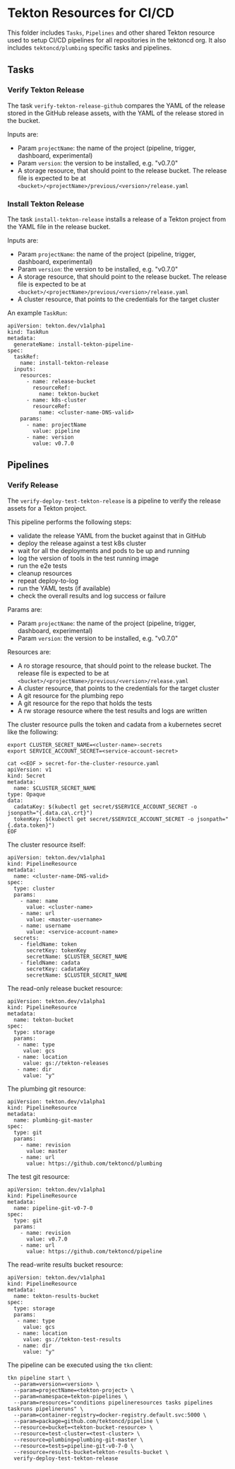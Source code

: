 # Tekton Resources for CI/CD

This folder includes `Tasks`, `Pipelines` and other shared Tekton
resource used to setup CI/CD pipelines for all repositories in the
tektoncd org. It also includes `tektoncd/plumbing` specific tasks
and pipelines.

## Tasks

### Verify Tekton Release

The task `verify-tekton-release-github` compares the YAML of the release
stored in the GitHub release assets, with the YAML of the release stored in the bucket.

Inputs are:
- Param `projectName`: the name of the project (pipeline, trigger,
dashboard, experimental)
- Param `version`: the version to be installed, e.g. "v0.7.0"
- A storage resource, that should point to the release bucket. The release file
is expected to be at `<bucket>/<projectName>/previous/<version>/release.yaml`

### Install Tekton Release

The task `install-tekton-release` installs a release of a Tekton project from the YAML file in the
release bucket.

Inputs are:
- Param `projectName`: the name of the project (pipeline, trigger,
dashboard, experimental)
- Param `version`: the version to be installed, e.g. "v0.7.0"
- A storage resource, that should point to the release bucket. The release file
is expected to be at `<bucket>/<projectName>/previous/<version>/release.yaml`
- A cluster resource, that points to the credentials for the target cluster

An example `TaskRun`:

```
apiVersion: tekton.dev/v1alpha1
kind: TaskRun
metadata:
  generateName: install-tekton-pipeline-
spec:
  taskRef:
    name: install-tekton-release
  inputs:
    resources:
      - name: release-bucket
        resourceRef:
          name: tekton-bucket
      - name: k8s-cluster
        resourceRef:
          name: <cluster-name-DNS-valid>
    params:
      - name: projectName
        value: pipeline
      - name: version
        value: v0.7.0
```

## Pipelines

### Verify Release

The `verify-deploy-test-tekton-release` is a pipeline to verify the release
assets for a Tekton project.

This pipeline performs the following steps:
* validate the release YAML from the bucket against that in GitHub
* deploy the release against a test k8s cluster
* wait for all the deployments and pods to be up and running
* log the version of tools in the test running image
* run the e2e tests
* cleanup resources
* repeat deploy-to-log
* run the YAML tests (if available)
* check the overall results and log success or failure

Params are:
- Param `projectName`: the name of the project (pipeline, trigger,
dashboard, experimental)
- Param `version`: the version to be installed, e.g. "v0.7.0"

Resources are:
- A ro storage resource, that should point to the release bucket. The release file
is expected to be at `<bucket>/<projectName>/previous/<version>/release.yaml`
- A cluster resource, that points to the credentials for the target cluster
- A git resource for the plumbing repo
- A git resource for the repo that holds the tests
- A rw storage resource where the test results and logs are written

The cluster resource pulls the token and cadata from a kubernetes secret like the
following:

```
export CLUSTER_SECRET_NAME=<cluster-name>-secrets
export SERVICE_ACCOUNT_SECRET=<service-account-secret>

cat <<EOF > secret-for-the-cluster-resource.yaml
apiVersion: v1
kind: Secret
metadata:
  name: $CLUSTER_SECRET_NAME
type: Opaque
data:
  cadataKey: $(kubectl get secret/$SERVICE_ACCOUNT_SECRET -o jsonpath="{.data.ca\.crt}")
  tokenKey: $(kubectl get secret/$SERVICE_ACCOUNT_SECRET -o jsonpath="{.data.token}")
EOF
```

The cluster resource itself:
```
apiVersion: tekton.dev/v1alpha1
kind: PipelineResource
metadata:
  name: <cluster-name-DNS-valid>
spec:
  type: cluster
  params:
    - name: name
      value: <cluster-name>
    - name: url
      value: <master-username>
    - name: username
      value: <service-account-name>
  secrets:
    - fieldName: token
      secretKey: tokenKey
      secretName: $CLUSTER_SECRET_NAME
    - fieldName: cadata
      secretKey: cadataKey
      secretName: $CLUSTER_SECRET_NAME
```

The read-only release bucket resource:
```
apiVersion: tekton.dev/v1alpha1
kind: PipelineResource
metadata:
  name: tekton-bucket
spec:
  type: storage
  params:
   - name: type
     value: gcs
   - name: location
     value: gs://tekton-releases
   - name: dir
     value: "y"
```

The plumbing git resource:
```
apiVersion: tekton.dev/v1alpha1
kind: PipelineResource
metadata:
  name: plumbing-git-master
spec:
  type: git
  params:
    - name: revision
      value: master
    - name: url
      value: https://github.com/tektoncd/plumbing
```

The test git resource:
```
apiVersion: tekton.dev/v1alpha1
kind: PipelineResource
metadata:
  name: pipeline-git-v0-7-0
spec:
  type: git
  params:
    - name: revision
      value: v0.7.0
    - name: url
      value: https://github.com/tektoncd/pipeline
```

The read-write results bucket resource:
```
apiVersion: tekton.dev/v1alpha1
kind: PipelineResource
metadata:
  name: tekton-results-bucket
spec:
  type: storage
  params:
   - name: type
     value: gcs
   - name: location
     value: gs://tekton-test-results
   - name: dir
     value: "y"
```

The pipeline can be executed using the `tkn` client:
```
tkn pipeline start \
  --param=version=<version> \
  --param=projectName=<tekton-project> \
  --param=namespace=tekton-pipelines \
  --param=resources="conditions pipelineresources tasks pipelines taskruns pipelineruns" \
  --param=container-registry=docker-registry.default.svc:5000 \
  --param=package=github.com/tektoncd/pipeline \
  --resource=bucket=<tekton-bucket-resource> \
  --resource=test-cluster=<test-cluster> \
  --resource=plumbing=plumbing-git-master \
  --resource=tests=pipeline-git-v0-7-0 \
  --resource=results-bucket=tekton-results-bucket \
  verify-deploy-test-tekton-release
```
